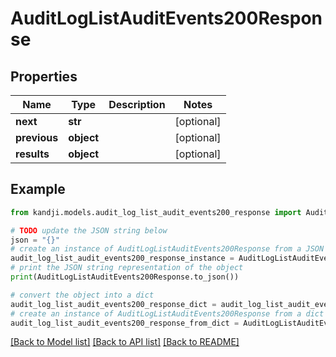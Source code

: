 # AuditLogListAuditEvents200Response


## Properties

Name | Type | Description | Notes
------------ | ------------- | ------------- | -------------
**next** | **str** |  | [optional] 
**previous** | **object** |  | [optional] 
**results** | **object** |  | [optional] 

## Example

```python
from kandji.models.audit_log_list_audit_events200_response import AuditLogListAuditEvents200Response

# TODO update the JSON string below
json = "{}"
# create an instance of AuditLogListAuditEvents200Response from a JSON string
audit_log_list_audit_events200_response_instance = AuditLogListAuditEvents200Response.from_json(json)
# print the JSON string representation of the object
print(AuditLogListAuditEvents200Response.to_json())

# convert the object into a dict
audit_log_list_audit_events200_response_dict = audit_log_list_audit_events200_response_instance.to_dict()
# create an instance of AuditLogListAuditEvents200Response from a dict
audit_log_list_audit_events200_response_from_dict = AuditLogListAuditEvents200Response.from_dict(audit_log_list_audit_events200_response_dict)
```
[[Back to Model list]](../README.md#documentation-for-models) [[Back to API list]](../README.md#documentation-for-api-endpoints) [[Back to README]](../README.md)



